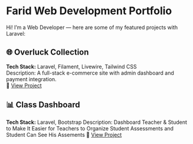 # Farid Web Development Portfolio

Hi! I’m a Web Developer — here are some of my featured projects with Laravel:

## 🌐 Overluck Collection
**Tech Stack:** Laravel, Filament, Livewire, Tailwind CSS  
Description: A full-stack e-commerce site with admin dashboard and payment integration.  
🔗 [View Project](https://github.com/Xyra0a/OverluckCollection)

## 📊 Class Dashboard
**Tech Stack:** Laravel, Bootstrap
Description: Dashboard Teacher & Student to Make It Easier for Teachers to Organize Student Assessments and Student Can See His Assements
🔗 [View Project](https://github.com/Xyra0a/LSP_SMK_2024/tree/main/LSP_9_2)


